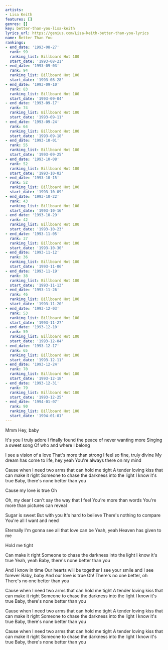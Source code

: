 ```yaml
---
artists:
- Lisa Keith
features: []
genres: []
key: better-than-you-lisa-keith
lyrics_url: https://genius.com/Lisa-keith-better-than-you-lyrics
name: Better Than You
rankings:
- end_date: '1993-08-27'
  rank: 99
  ranking_list: Billboard Hot 100
  start_date: '1993-08-21'
- end_date: '1993-09-03'
  rank: 94
  ranking_list: Billboard Hot 100
  start_date: '1993-08-28'
- end_date: '1993-09-10'
  rank: 83
  ranking_list: Billboard Hot 100
  start_date: '1993-09-04'
- end_date: '1993-09-17'
  rank: 74
  ranking_list: Billboard Hot 100
  start_date: '1993-09-11'
- end_date: '1993-09-24'
  rank: 64
  ranking_list: Billboard Hot 100
  start_date: '1993-09-18'
- end_date: '1993-10-01'
  rank: 55
  ranking_list: Billboard Hot 100
  start_date: '1993-09-25'
- end_date: '1993-10-08'
  rank: 52
  ranking_list: Billboard Hot 100
  start_date: '1993-10-02'
- end_date: '1993-10-15'
  rank: 52
  ranking_list: Billboard Hot 100
  start_date: '1993-10-09'
- end_date: '1993-10-22'
  rank: 43
  ranking_list: Billboard Hot 100
  start_date: '1993-10-16'
- end_date: '1993-10-29'
  rank: 42
  ranking_list: Billboard Hot 100
  start_date: '1993-10-23'
- end_date: '1993-11-05'
  rank: 37
  ranking_list: Billboard Hot 100
  start_date: '1993-10-30'
- end_date: '1993-11-12'
  rank: 36
  ranking_list: Billboard Hot 100
  start_date: '1993-11-06'
- end_date: '1993-11-19'
  rank: 38
  ranking_list: Billboard Hot 100
  start_date: '1993-11-13'
- end_date: '1993-11-26'
  rank: 46
  ranking_list: Billboard Hot 100
  start_date: '1993-11-20'
- end_date: '1993-12-03'
  rank: 53
  ranking_list: Billboard Hot 100
  start_date: '1993-11-27'
- end_date: '1993-12-10'
  rank: 59
  ranking_list: Billboard Hot 100
  start_date: '1993-12-04'
- end_date: '1993-12-17'
  rank: 65
  ranking_list: Billboard Hot 100
  start_date: '1993-12-11'
- end_date: '1993-12-24'
  rank: 70
  ranking_list: Billboard Hot 100
  start_date: '1993-12-18'
- end_date: '1993-12-31'
  rank: 79
  ranking_list: Billboard Hot 100
  start_date: '1993-12-25'
- end_date: '1994-01-07'
  rank: 90
  ranking_list: Billboard Hot 100
  start_date: '1994-01-01'
---
```

Mmm
Hey, baby

It's you I truly adore
I finally found the peace of never wanting more
Singing a sweet song
Of who and where I belong

I see a vision of a love
That's more than strong
I feel so fine, truly divine
My dream has come to life, hey yeah
You're always there on my mind

Cause when I need two arms that can hold me tight
A tender loving kiss that can make it right
Someone to chase the darkness into the light
I know it's true
Baby, there's none better than you

Cause my love is true
Oh

Oh, my dear
I can't say the way that I feel
You're more than words
You're more than pictures can reveal

Sugar is sweet
But with you
It's hard to believe
There's nothing to compare
You're all I want and need

Eternally
I'm gonna see all that love can be
Yeah, yeah
Heaven has given to me

Hold me tight

Can make it right
Someone to chase the darkness into the light
I know it's true
Yeah, yeah
Baby, there's none better than you

And I know in time
Our hearts will be together
I see your smile and I see forever
Baby, baby
And our love is true
Oh!
There's no one better, oh
There's no one better than you

Cause when I need two arms that can hold me tight
A tender loving kiss that can make it right
Someone to chase the darkness into the light
I know it's true
Baby, there's none better than you

Cause when I need two arms that can hold me tight
A tender loving kiss that can make it right
Someone to chase the darkness into the light
I know it's true
Baby, there's none better than you

Cause when I need two arms that can hold me tight
A tender loving kiss that can make it right
Someone to chase the darkness into the light
I know it's true
Baby, there's none better than you
